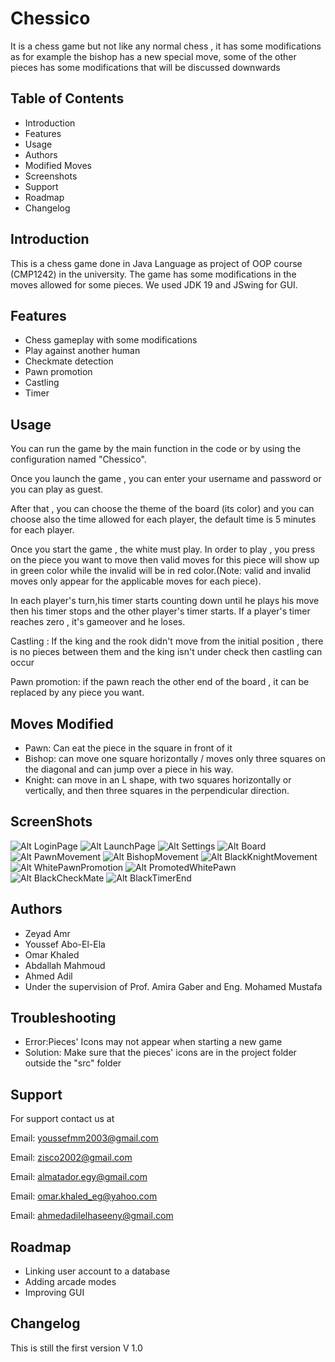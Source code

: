 
# Chessico 

It is a chess game but not like any normal chess , it has some modifications as for example the bishop has a new special move, some of the other pieces has some modifications that will be discussed downwards

## Table of Contents

- Introduction
- Features
- Usage
- Authors
- Modified Moves
- Screenshots
- Support
- Roadmap
- Changelog

## Introduction

This is a chess game done in Java Language as project of OOP course (CMP1242) in the university.
The game has some modifications in the moves allowed for some pieces. We used JDK 19 and JSwing for GUI.

## Features

- Chess gameplay with some modifications
- Play against another human
- Checkmate detection
- Pawn promotion
- Castling
- Timer


## Usage

You can run the game by the main function in the code or by using the configuration named "Chessico".

Once you launch the game , you can enter your username and password or you can play as guest.


After that , you can choose the theme of the board (its color) and you can choose also the time allowed for each player, the default time is 5 minutes for each player.

Once you start the game , the white must play. In order to play , you press on the piece you want to move then valid moves for this piece will show up in green color while the invalid will be in red color.(Note: valid and invalid moves only appear for the applicable moves for each piece). 

In each player's turn,his timer starts counting down until he plays his move then his timer stops and the other player's timer starts. If a player's timer reaches zero , it's gameover and he loses.

Castling : If the king and the rook didn't move from the initial position , there is no pieces between them and the king isn't under check then castling can occur

Pawn promotion: if the pawn reach the other end of the board , it can be replaced by any piece you want.

## Moves Modified
- Pawn: Can eat the piece in the square in front of it
- Bishop:  can move one square horizontally / moves only three squares on the diagonal and can jump over a piece in his way. 
- Knight: can  move  in  an  L  shape,  with  two  squares  horizontally  or  vertically,  and then  three  squares  in  the  perpendicular  direction.

## ScreenShots
![Alt LoginPage](./ReadmeImages/LoginPage.png)
![Alt LaunchPage](./ReadmeImages/LaunchPage.png)
![Alt Settings](./ReadmeImages/Settings.png)
![Alt Board](./ReadmeImages/Board.png)
![Alt PawnMovement](./ReadmeImages/PawnMovement.png)
![Alt BishopMovement](./ReadmeImages/BishopMovement.png)
![Alt BlackKnightMovement](./ReadmeImages/BlackKnightMovement.png)
![Alt WhitePawnPromotion](./ReadmeImages/WhitePawnPromotion.png)
![Alt PromotedWhitePawn](./ReadmeImages/PromotedWhitePawn.png)
![Alt BlackCheckMate](./ReadmeImages/BlackCheckMate.png)
![Alt BlackTimerEnd](./ReadmeImages/BlackTimerEnd.png)

## Authors

- Zeyad Amr
- Youssef Abo-El-Ela
- Omar Khaled
- Abdallah Mahmoud
- Ahmed Adil
- Under the supervision of Prof. Amira Gaber and Eng. Mohamed Mustafa


## Troubleshooting

- Error:Pieces' Icons may not appear when starting a new game
- Solution: Make sure that the pieces' icons are in the project folder outside the "src" folder 

## Support

For support contact us at

Email: youssefmm2003@gmail.com

Email: zisco2002@gmail.com

Email: almatador.egy@gmail.com

Email: omar.khaled_eg@yahoo.com

Email: ahmedadilelhaseeny@gmail.com

## Roadmap

- Linking user account to a database
- Adding arcade modes
- Improving GUI

## Changelog

This is still the first version V 1.0 
